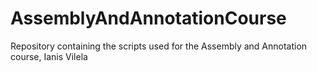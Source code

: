 # AssemblyAndAnnotationCourse
Repository containing the scripts used for the Assembly and Annotation course, Ianis Vilela
